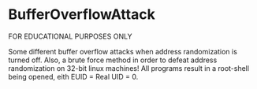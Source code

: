 # BufferOverflowAttack
FOR EDUCATIONAL PURPOSES ONLY

Some different buffer overflow attacks when address randomization is turned off.  Also, a brute force method in order to defeat address randomization on 32-bit linux machines! All programs result in a root-shell being opened, eith EUID = Real UID = 0.
